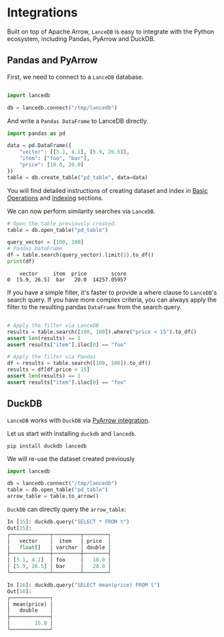 # Integrations

Built on top of Apache Arrow, `LanceDB` is easy to integrate with the Python ecosystem, including Pandas, PyArrow and DuckDB.

## Pandas and PyArrow

First, we need to connect to a `LanceDB` database.

``` py

import lancedb

db = lancedb.connect("/tmp/lancedb")
```

And write a `Pandas DataFrame` to LanceDB directly.

```py
import pandas as pd

data = pd.DataFrame({
    "vector": [[3.1, 4.1], [5.9, 26.5]],
    "item": ["foo", "bar"],
    "price": [10.0, 20.0]
})
table = db.create_table("pd_table", data=data)
```

You will find detailed instructions of creating dataset and index in [Basic Operations](basic.md) and [Indexing](ann_indexes.md)
sections.


We can now perform similarity searches via `LanceDB`.

```py
# Open the table previously created.
table = db.open_table("pd_table")

query_vector = [100, 100]
# Pandas DataFrame
df = table.search(query_vector).limit(1).to_df()
print(df)
```

```
    vector     item  price        score
0  [5.9, 26.5]  bar   20.0  14257.05957
```

If you have a simple filter, it's faster to provide a where clause to `LanceDB`'s search query.
If you have more complex criteria, you can always apply the filter to the resulting pandas `DataFrame` from the search query.

```python

# Apply the filter via LanceDB
results = table.search([100, 100]).where("price < 15").to_df()
assert len(results) == 1
assert results["item"].iloc[0] == "foo"

# Apply the filter via Pandas
df = results = table.search([100, 100]).to_df()
results = df[df.price < 15]
assert len(results) == 1
assert results["item"].iloc[0] == "foo"
```

## DuckDB

`LanceDB` works with `DuckDB` via [PyArrow integration](https://duckdb.org/docs/guides/python/sql_on_arrow).

Let us start with installing `duckdb` and `lancedb`.

```shell
pip install duckdb lancedb
```

We will re-use the dataset created previously

```python
import lancedb

db = lancedb.connect("/tmp/lancedb")
table = db.open_table("pd_table")
arrow_table = table.to_arrow()
```

`DuckDB` can directly query the `arrow_table`:

```python
In [15]: duckdb.query("SELECT * FROM t")
Out[15]:
┌─────────────┬─────────┬────────┐
│   vector    │  item   │ price  │
│   float[]   │ varchar │ double │
├─────────────┼─────────┼────────┤
│ [3.1, 4.1]  │ foo     │   10.0 │
│ [5.9, 26.5] │ bar     │   20.0 │
└─────────────┴─────────┴────────┘

In [16]: duckdb.query("SELECT mean(price) FROM t")
Out[16]:
┌─────────────┐
│ mean(price) │
│   double    │
├─────────────┤
│        15.0 │
└─────────────┘
```